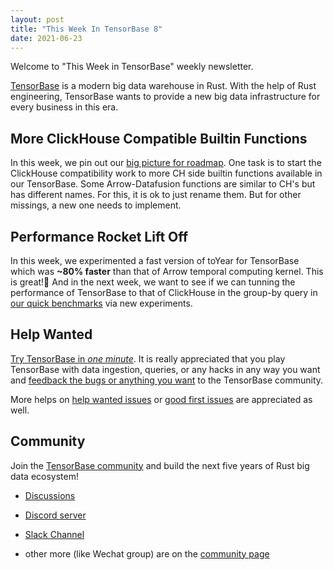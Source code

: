 ```yaml
---
layout: post
title: "This Week In TensorBase 8"
date: 2021-06-23
---
```



Welcome to "This Week in TensorBase" weekly newsletter.

[TensorBase](https://github.com/tensorbase/tensorbase) is a modern big data warehouse in Rust. With the help of Rust engineering, TensorBase wants to provide a new big data infrastructure for every business in this era.

## More ClickHouse Compatible Builtin Functions

In this week, we pin out our [big picture for roadmap](https://github.com/tensorbase/tensorbase/issues/141). One task is to start the ClickHouse compatibility work to more CH side builtin functions available in our TensorBase. Some Arrow-Datafusion functions are similar to CH's but has different names. For this, it is ok to just rename them. But for other missings, a new one needs to implement. 

## Performance Rocket Lift Off

In this week, we experimented a fast version of toYear for TensorBase which was **~80% faster** than that of Arrow temporal computing kernel. This is great!🚀 And in the next week, we want to see if we can tunning the performance of TensorBase to that of ClickHouse in the group-by query in [our quick benchmarks](https://github.com/tensorbase/tensorbase/issues/143) via new experiments. 


## Help Wanted

[Try TensorBase in *one minute*](https://github.com/tensorbase/tensorbase/blob/main/docs/get_started_users.md). It is really appreciated that you play TensorBase with data ingestion, queries, or any hacks in any way you want and [feedback the bugs or anything you want](https://github.com/tensorbase/tensorbase/issues) to the TensorBase community. 

More helps on [help wanted issues](https://github.com/tensorbase/tensorbase/issues?q=is%3Aissue+is%3Aopen+label%3Ahelp-wanted) or [good first issues](https://github.com/tensorbase/tensorbase/issues?q=is%3Aissue+is%3Aopen+label%3A%22good+first+issue%22) are appreciated as well.

## Community

Join the [TensorBase community](https://github.com/tensorbase/tensorbase) and build the next five years of Rust big data ecosystem!

* [Discussions](https://github.com/tensorbase/tensorbase/discussions)

* [Discord server](https://discord.com/invite/E72n2jzgKD)

* [Slack Channel](https://join.slack.com/t/tensorbase/shared_invite/zt-ntwmjvpu-TQ9drOdUwNJWmUTXvxMumA)

* other more (like Wechat group) are on the [community page](https://tensorbase.io/community/)